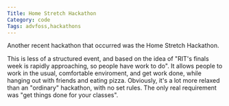 ```yaml
---
Title: Home Stretch Hackathon
Category: code
Tags: advfoss,hackathons
---
```


Another recent hackathon that occurred was the Home Stretch Hackathon.

This is less of a structured event, and based on the idea of "RIT's finals week is rapidly approaching, so people have work to do".
It allows people to work in the usual, comfortable enviroment, and get work done, while hanging out with friends and eating pizza.
Obviously, it's a lot more relaxed than an "ordinary" hackathon, with no set rules. The only real requirement was "get things done for your classes".
